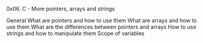0x06. C - More pointers, arrays and strings


General
What are pointers and how to use them
What are arrays and how to use them
What are the differences between pointers and arrays
How to use strings and how to manipulate them
Scope of variables